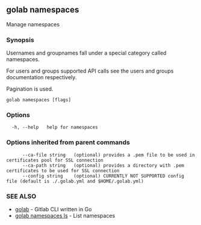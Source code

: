 ## golab namespaces

Manage namespaces

### Synopsis


Usernames and groupnames fall under a special category called namespaces.

For users and groups supported API calls see the users and groups documentation respectively.

Pagination is used.

```
golab namespaces [flags]
```

### Options

```
  -h, --help   help for namespaces
```

### Options inherited from parent commands

```
      --ca-file string   (optional) provides a .pem file to be used in certificates pool for SSL connection
      --ca-path string   (optional) provides a directory with .pem certificates to be used for SSL connection
      --config string    (optional) CURRENTLY NOT SUPPORTED config file (default is ./.golab.yml and $HOME/.golab.yml)
```

### SEE ALSO
* [golab](golab.md)	 - Gitlab CLI written in Go
* [golab namespaces ls](golab_namespaces_ls.md)	 - List namespaces

